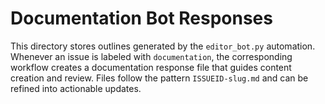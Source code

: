 # Documentation Bot Responses

This directory stores outlines generated by the `editor_bot.py` automation.
Whenever an issue is labeled with `documentation`, the corresponding workflow
creates a documentation response file that guides content creation and review.
Files follow the pattern `ISSUEID-slug.md` and can be refined into actionable
updates.
